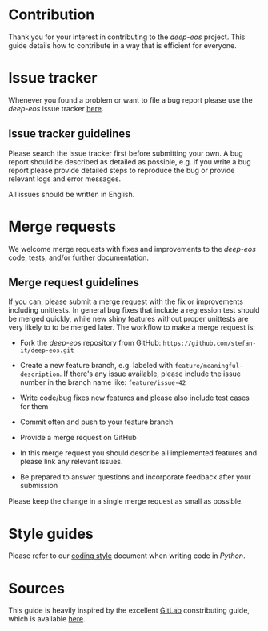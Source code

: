 # Contribution

Thank you for your interest in contributing to the *deep-eos* project.
This guide details how to contribute in a way that is efficient for everyone.

# Issue tracker

Whenever you found a problem or want to file a bug report please
use the *deep-eos* issue tracker [here](https://github.com/stefan-it/deep-eos/issues).

## Issue tracker guidelines

Please search the issue tracker first before submitting your own. A bug report
should be described as detailed as possible, e.g. if you write a bug report
please provide detailed steps to reproduce the bug or provide relevant logs and
error messages.

All issues should be written in English.

# Merge requests

We welcome merge requests with fixes and improvements to the *deep-eos*
code, tests, and/or further documentation.

## Merge request guidelines

If you can, please submit a merge request with the fix or improvements including
unittests. In general bug fixes that include a regression test should be merged
quickly, while new shiny features without proper unittests are very likely to
to be merged later. The workflow to make a merge request is:

* Fork the *deep-eos* repository from GitHub: `https://github.com/stefan-it/deep-eos.git`

* Create a new feature branch, e.g. labeled with `feature/meaningful-description`.
  If there's any issue available, please include the issue number in the branch
  name like: `feature/issue-42`

* Write code/bug fixes new features and please also include test cases for them

* Commit often and push to your feature branch

* Provide a merge request on GitHub

* In this merge request you should describe all implemented features and please
  link any relevant issues.

* Be prepared to answer questions and incorporate feedback after your submission

Please keep the change in a single merge request as small as possible.

# Style guides

Please refer to our [coding style](CODINGSTYLE.md) document when writing code in
*Python*.

# Sources

This guide is heavily inspired by the excellent [GitLab](https://gitlab.com/groups/gitlab-org)
constributing guide, which is available [here](https://gitlab.com/gitlab-org/gitlab-ce/blob/master/CONTRIBUTING.md).
